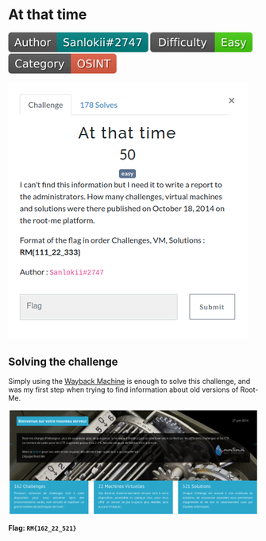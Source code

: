 # At that time

![](./img/author-sanlokii.svg) ![](./img/difficulty-easy.svg) ![](./img/category.svg)

![](./img/atthattime-desc.png)

## Solving the challenge

Simply using the [Wayback Machine](https://web.archive.org/web/20141018192412/http://www.root-me.org/) is enough to solve this challenge, and was my first step when trying to find information about old versions of Root-Me.

![](./img/atthattime-1.png)

**Flag: `RM{162_22_521}`**
